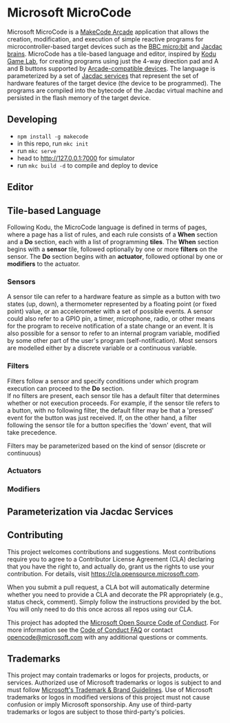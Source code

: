 # Microsoft MicroCode

Microsoft MicroCode is a [MakeCode Arcade](https://arcade.makecode.com/) application that allows the creation, modification, and execution of simple reactive programs for microcontroller-based target devices such as the [BBC micro:bit](https://microbit.org) and [Jacdac brains](https://microsoft.github.io/jacdac-docs/start/brains/). MicroCode has a tile-based language and editor, inspired by [Kodu Game Lab](https://www.kodugamelab.com/), for creating programs using just the 4-way direction pad and A and B buttons supported by [Arcade-compatible devices](https://arcade.makecode.com/hardware/).  The language is parameterized by a set of [Jacdac services](https://microsoft.github.io/jacdac-docs/services/) that represent the set of hardware features of the target device (the device to be programmed). The programs are compiled into the bytecode of the Jacdac virtual machine and persisted in the flash memory of the target device.

## Developing

* `npm install -g makecode`
* in this repo, run `mkc init`
* run `mkc serve`
* head to http://127.0.0.1:7000 for simulator
* run `mkc build -d` to compile and deploy to device

## Editor

## Tile-based Language

Following Kodu, the MicroCode language is defined in terms of pages, where a page has a list of rules,
and each rule consists of a **When** section and a **Do** section, each with a list of programming
**tiles**.  The **When** section begins with a **sensor** tile, followed optionally by one or more 
**filters** on the sensor.  The **Do** section begins with an **actuator**, followed optional by one 
or **modifiers** to the actuator.

### Sensors

A sensor tile can refer to a hardware feature as simple as a button with two states (up, down), 
a thermometer represented by a floating point (or fixed point) value, or an accelerometer with a set 
of possible events.  A sensor could also refer to a GPIO pin, a timer, microphone, radio, or other means 
for the program to receive notification of a state change or an event. It is also possible for a sensor to refer to 
an internal program variable, modified by some other part of the user's program (self-notification). Most
sensors are modelled either by a discrete variable or a continuous variable.

### Filters

Filters follow a sensor and specify conditions under which program execution can proceed to the **Do** section.  
If no filters are present, each sensor tile has a default filter that determines whether or not execution 
proceeds. For example, if the sensor tile refers to a button, with no following filter, the default filter
may be that a 'pressed' event for the button was just received.  If, on the other hand, a filter following
the sensor tile for a button specifies the 'down' event, that will take precedence.

Filters may be parameterized based on the kind of sensor (discrete or continuous)

### Actuators

### Modifiers

## Parameterization via Jacdac Services

## Contributing

This project welcomes contributions and suggestions.  Most contributions require you to agree to a
Contributor License Agreement (CLA) declaring that you have the right to, and actually do, grant us
the rights to use your contribution. For details, visit https://cla.opensource.microsoft.com.

When you submit a pull request, a CLA bot will automatically determine whether you need to provide
a CLA and decorate the PR appropriately (e.g., status check, comment). Simply follow the instructions
provided by the bot. You will only need to do this once across all repos using our CLA.

This project has adopted the [Microsoft Open Source Code of Conduct](https://opensource.microsoft.com/codeofconduct/).
For more information see the [Code of Conduct FAQ](https://opensource.microsoft.com/codeofconduct/faq/) or
contact [opencode@microsoft.com](mailto:opencode@microsoft.com) with any additional questions or comments.

## Trademarks

This project may contain trademarks or logos for projects, products, or services. Authorized use of Microsoft 
trademarks or logos is subject to and must follow 
[Microsoft's Trademark & Brand Guidelines](https://www.microsoft.com/en-us/legal/intellectualproperty/trademarks/usage/general).
Use of Microsoft trademarks or logos in modified versions of this project must not cause confusion or imply Microsoft sponsorship.
Any use of third-party trademarks or logos are subject to those third-party's policies.
